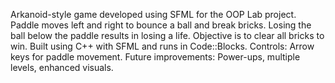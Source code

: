 Arkanoid-style game developed using SFML for the OOP Lab project.
Paddle moves left and right to bounce a ball and break bricks.
Losing the ball below the paddle results in losing a life.
Objective is to clear all bricks to win.
Built using C++ with SFML and runs in Code::Blocks.
Controls: Arrow keys for paddle movement.
Future improvements: Power-ups, multiple levels, enhanced visuals.
